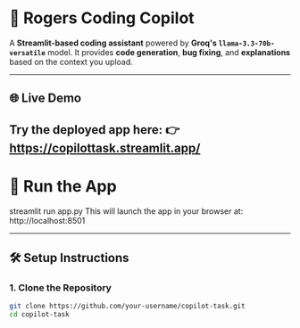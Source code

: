 # 🚀 Rogers Coding Copilot

A **Streamlit-based coding assistant** powered by **Groq's `llama-3.3-70b-versatile`** model. It provides **code generation**, **bug fixing**, and **explanations** based on the context you upload.

---
## 🌐 Live Demo

Try the deployed app here:
👉  https://copilottask.streamlit.app/
---

# 🚀 Run the App
streamlit run app.py
This will launch the app in your browser at:
http://localhost:8501


---
## 🛠️ Setup Instructions

### 1. Clone the Repository

```bash
git clone https://github.com/your-username/copilot-task.git
cd copilot-task
